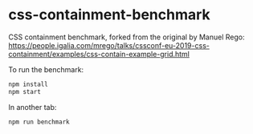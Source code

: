 # css-containment-benchmark

CSS containment benchmark, forked from the original by Manuel Rego: https://people.igalia.com/mrego/talks/cssconf-eu-2019-css-containment/examples/css-contain-example-grid.html

To run the benchmark:

```bash
npm install
npm start
```

In another tab:

```bash
npm run benchmark
```